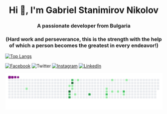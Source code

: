 
<h1 align="center">Hi 👋, I'm Gabriel Stanimirov Nikolov</h1>
<h3 align="center">A passionate developer from Bulgaria</h3>
<h3 align="center"><strong>(Hard work and perseverance, this is the strength with the help of which a person becomes the greatest in every endeavor!)</strong></h3>

[![Top Langs](https://github-readme-stats.vercel.app/api/top-langs/?username=UrbanBlackPrince33&layout=compact&hide_border=true&bg_color=00000000)](https://github.com/anuraghazra/github-readme-stats)

[![Facebook](https://img.shields.io/badge/-Facebook-00B2FF?style=flat-square&logo=Facebook&logoColor=white)](https://www.facebook.com/gabriel.nikolov/)
![Twitter](https://img.shields.io/badge/Twitter-%231DA1F2.svg?style=for-the-badge&logo=Twitter&logoColor=white)
[![Instagram](https://img.shields.io/badge/-Instagram-e4405f?style=flat-square&logo=Instagram&logoColor=white)](https://www.instagram.com/gabriel_nikolovv/) 
[![LinkedIn](https://img.shields.io/badge/-LinkedIn-0e76a8?style=flat-square&logo=Linkedin&logoColor=white)](https://www.linkedin.com/in/kenov/) 

![snake gif](https://github.com/UrbanBlackPrince33/UrbanBlackPrince33/blob/output/github-contribution-grid-snake.gif)

